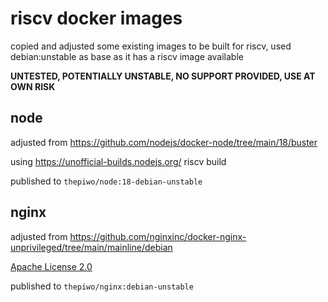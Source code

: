 # riscv docker images

copied and adjusted some existing images to be built for riscv, used debian:unstable as base as it has a riscv image available

**UNTESTED, POTENTIALLY UNSTABLE, NO SUPPORT PROVIDED, USE AT OWN RISK**

## node

adjusted from https://github.com/nodejs/docker-node/tree/main/18/buster

using https://unofficial-builds.nodejs.org/ riscv build

published to `thepiwo/node:18-debian-unstable` 

## nginx

adjusted from https://github.com/nginxinc/docker-nginx-unprivileged/tree/main/mainline/debian

[Apache License 2.0](https://raw.githubusercontent.com/nginxinc/docker-nginx-unprivileged/main/LICENSE)

published to `thepiwo/nginx:debian-unstable` 
